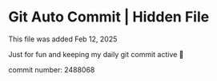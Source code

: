 # Git Auto Commit | Hidden File

This file was added Feb 12, 2025

Just for fun and keeping my daily git commit active 🤪

commit number: 2488068
